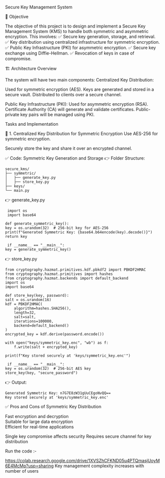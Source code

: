 Secure Key Management System


🎯 Objective

The objective of this project is to design and implement a Secure Key Management System (KMS) to handle both symmetric and asymmetric encryption. This involves:
✅ Secure key generation, storage, and retrieval.
✅ Key distribution using centralized infrastructure for symmetric encryption.
✅ Public Key Infrastructure (PKI) for asymmetric encryption.
✅ Secure key exchange using Diffie-Hellman.
✅ Revocation of keys in case of compromise.

🏗️ Architecture Overview

The system will have two main components:
Centralized Key Distribution:

Used for symmetric encryption (AES).
Keys are generated and stored in a secure vault.
Distributed to clients over a secure channel.

Public Key Infrastructure (PKI):
Used for asymmetric encryption (RSA).
Certificate Authority (CA) will generate and validate certificates.
Public-private key pairs will be managed using PKI.

Tasks and Implementation

🔐 1. Centralized Key Distribution for Symmetric Encryption
Use AES-256 for symmetric encryption.

Securely store the key and share it over an encrypted channel.

✅ Code: Symmetric Key Generation and Storage
👉 Folder Structure:

    secure_kms/
    ├── symmetric/
    │   ├── generate_key.py
    │   ├── store_key.py
    ├── keys/
    └── main.py

👉 generate_key.py


     import os
     import base64

    def generate_symmetric_key():
    key = os.urandom(32)  # 256-bit key for AES-256
    print(f"Generated Symmetric Key: {base64.b64encode(key).decode()}")
    return key

     if __name__ == "__main__":
    key = generate_symmetric_key()

👉 store_key.py


    from cryptography.hazmat.primitives.kdf.pbkdf2 import PBKDF2HMAC
    from cryptography.hazmat.primitives import hashes
    from cryptography.hazmat.backends import default_backend
    import os
    import base64

    def store_key(key, password):
    salt = os.urandom(16)
    kdf = PBKDF2HMAC(
        algorithm=hashes.SHA256(),
        length=32,
        salt=salt,
        iterations=100000,
        backend=default_backend()
    )
    encrypted_key = kdf.derive(password.encode())
    
    with open("keys/symmetric_key.enc", "wb") as f:
        f.write(salt + encrypted_key)
    
    print(f"Key stored securely at 'keys/symmetric_key.enc'")

     if __name__ == "__main__":
    key = os.urandom(32)  # 256-bit AES key
    store_key(key, "secure_password")

👉 Output:


    Generated Symmetric Key: n7G7E8zW31gUuCEgoNvQQ==
    Key stored securely at 'keys/symmetric_key.enc'

✅ Pros and Cons of Symmetric Key Distribution

Fast encryption and decryption	     
Suitable for large data encryption	        
Efficient for real-time applications	

Single key compromise affects security
Requires secure channel for key distribution



Run the code :-

https://colab.research.google.com/drive/1XVSZhCFKND05u4PTQmasjUoyM6E4McMp?usp=sharing
Key management complexity increases with number of users






